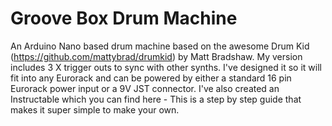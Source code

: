 # Groove Box Drum Machine
An Arduino Nano based drum machine based on the awesome Drum Kid (https://github.com/mattybrad/drumkid) by Matt Bradshaw.  My version includes 3 X trigger outs to sync with other synths.  I've designed it so it will fit into any Eurorack and can be powered by either a standard 16 pin Eurorack power input or a 9V JST connector.
I've also created an Instructable which you can find here - This is a step by step guide that makes it super simple to make your own.
